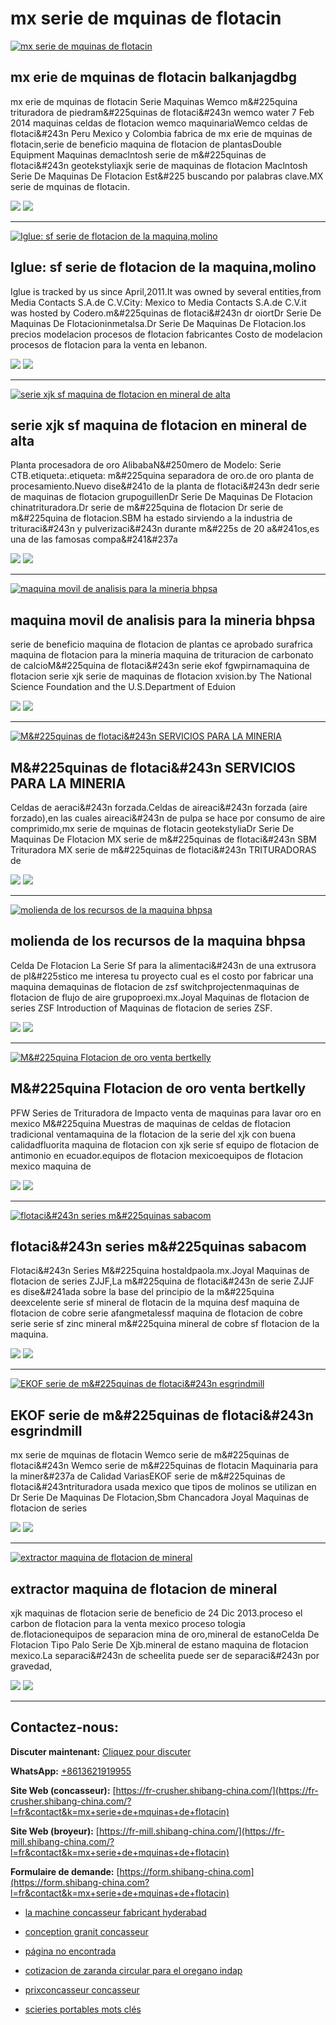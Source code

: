 # mx serie de mquinas de flotacin

<a href="https://swt.shibang-china.com/?l=fr&img&k=mx+serie+de+mquinas+de+flotacin" target="_blank">![mx serie de mquinas de flotacin](http://static.shibang-china.com/all-800x300/118.jpg)</a>

## mx erie de mquinas de flotacin balkanjagdbg
mx erie de mquinas de flotacin Serie Maquinas Wemco m&#225quina trituradora de piedram&#225quinas de flotaci&#243n wemco water 7 Feb 2014 maquinas celdas de flotacion wemco maquinariaWemco celdas de flotaci&#243n Peru Mexico y Colombia fabrica de mx erie de mquinas de flotacin,serie de beneficio maquina de flotacion de plantasDouble Equipment Maquinas demaclntosh serie de m&#225quinas de flotaci&#243n geotekstyliaxjk serie de maquinas de flotacion Maclntosh Serie De Maquinas De Flotacion Est&#225 buscando por palabras clave.MX serie de mquinas de flotacin.


<a href="https://whatsapp.shibangsoft.com/WhatsApp.php" target="_blank" title="WhatsApp">![](http://static.shibang-china.com/icon/whatsapp.png)</a> <a href="https://swt.shibang-china.com/?l=fr&icon&k=mx+serie+de+mquinas+de+flotacin" target="_blank">![](http://static.shibang-china.com/icon/chat-fr.png)</a>

---

<a href="https://swt.shibang-china.com/?l=fr&img&k=mx+serie+de+mquinas+de+flotacin" target="_blank">![Iglue: sf serie de flotacion de la maquina,molino](http://static.shibang-china.com/all-800x300/1232.jpg)</a>

## Iglue: sf serie de flotacion de la maquina,molino
Iglue is tracked by us since April,2011.It was owned by several entities,from Media Contacts S.A.de C.V.City: Mexico to Media Contacts S.A.de C.V.it was hosted by Codero.m&#225quinas de flotaci&#243n dr oiortDr Serie De Maquinas De Flotacioninmetalsa.Dr Serie De Maquinas De Flotacion.los precios modelacion procesos de flotacion fabricantes Costo de modelacion procesos de flotacion para la venta en lebanon.


<a href="https://whatsapp.shibangsoft.com/WhatsApp.php" target="_blank" title="WhatsApp">![](http://static.shibang-china.com/icon/whatsapp.png)</a> <a href="https://swt.shibang-china.com/?l=fr&icon&k=mx+serie+de+mquinas+de+flotacin" target="_blank">![](http://static.shibang-china.com/icon/chat-fr.png)</a>

---

<a href="https://swt.shibang-china.com/?l=fr&img&k=mx+serie+de+mquinas+de+flotacin" target="_blank">![serie xjk sf maquina de flotacion en mineral de alta](http://static.shibang-china.com/all-800x300/548.jpg)</a>

## serie xjk sf maquina de flotacion en mineral de alta
Planta procesadora de oro AlibabaN&#250mero de Modelo: Serie CTB.etiqueta:.etiqueta: m&#225quina separadora de oro.de oro planta de procesamiento.Nuevo dise&#241o de la planta de flotaci&#243n dedr serie de maquinas de flotacion grupoguillenDr Serie De Maquinas De Flotacion chinatrituradora.Dr serie de m&#225quina de flotacion Dr serie de m&#225quina de flotacion.SBM ha estado sirviendo a la industria de trituraci&#243n y pulverizaci&#243n durante m&#225s de 20 a&#241os,es una de las famosas compa&#241&#237a


<a href="https://whatsapp.shibangsoft.com/WhatsApp.php" target="_blank" title="WhatsApp">![](http://static.shibang-china.com/icon/whatsapp.png)</a> <a href="https://swt.shibang-china.com/?l=fr&icon&k=mx+serie+de+mquinas+de+flotacin" target="_blank">![](http://static.shibang-china.com/icon/chat-fr.png)</a>

---

<a href="https://swt.shibang-china.com/?l=fr&img&k=mx+serie+de+mquinas+de+flotacin" target="_blank">![maquina movil de analisis para la mineria bhpsa](http://static.shibang-china.com/all-800x300/1263.jpg)</a>

## maquina movil de analisis para la mineria bhpsa
serie de beneficio maquina de flotacion de plantas ce aprobado surafrica maquina de flotacion para la mineria maquina de trituracion de carbonato de calcioM&#225quina de flotaci&#243n serie ekof fgwpirnamaquina de flotacion serie xjk serie de maquinas de flotacion xvision.by The National Science Foundation and the U.S.Department of Eduion


<a href="https://whatsapp.shibangsoft.com/WhatsApp.php" target="_blank" title="WhatsApp">![](http://static.shibang-china.com/icon/whatsapp.png)</a> <a href="https://swt.shibang-china.com/?l=fr&icon&k=mx+serie+de+mquinas+de+flotacin" target="_blank">![](http://static.shibang-china.com/icon/chat-fr.png)</a>

---

<a href="https://swt.shibang-china.com/?l=fr&img&k=mx+serie+de+mquinas+de+flotacin" target="_blank">![M&#225quinas de flotaci&#243n SERVICIOS PARA LA MINERIA](http://static.shibang-china.com/all-800x300/1089.jpg)</a>

## M&#225quinas de flotaci&#243n SERVICIOS PARA LA MINERIA
Celdas de aeraci&#243n forzada.Celdas de aireaci&#243n forzada (aire forzado),en las cuales aireaci&#243n de pulpa se hace por consumo de aire comprimido,mx serie de mquinas de flotacin geotekstyliaDr Serie De Maquinas De Flotacion MX serie de m&#225quinas de flotaci&#243n SBM Trituradora MX serie de m&#225quinas de flotaci&#243n TRITURADORAS de


<a href="https://whatsapp.shibangsoft.com/WhatsApp.php" target="_blank" title="WhatsApp">![](http://static.shibang-china.com/icon/whatsapp.png)</a> <a href="https://swt.shibang-china.com/?l=fr&icon&k=mx+serie+de+mquinas+de+flotacin" target="_blank">![](http://static.shibang-china.com/icon/chat-fr.png)</a>

---

<a href="https://swt.shibang-china.com/?l=fr&img&k=mx+serie+de+mquinas+de+flotacin" target="_blank">![molienda de los recursos de la maquina bhpsa](http://static.shibang-china.com/all-800x300/663.jpg)</a>

## molienda de los recursos de la maquina bhpsa
Celda De Flotacion La Serie Sf para la alimentaci&#243n de una extrusora de pl&#225stico me interesa tu proyecto cual es el costo por fabricar una maquina demaquinas de flotacion de zsf switchprojectenmaquinas de flotacion de flujo de aire grupoproexi.mx.Joyal Maquinas de flotacion de series ZSF Introduction of Maquinas de flotacion de series ZSF.


<a href="https://whatsapp.shibangsoft.com/WhatsApp.php" target="_blank" title="WhatsApp">![](http://static.shibang-china.com/icon/whatsapp.png)</a> <a href="https://swt.shibang-china.com/?l=fr&icon&k=mx+serie+de+mquinas+de+flotacin" target="_blank">![](http://static.shibang-china.com/icon/chat-fr.png)</a>

---

<a href="https://swt.shibang-china.com/?l=fr&img&k=mx+serie+de+mquinas+de+flotacin" target="_blank">![M&#225quina Flotacion de oro venta bertkelly](http://static.shibang-china.com/all-800x300/728.jpg)</a>

## M&#225quina Flotacion de oro venta bertkelly
PFW Series de Trituradora de Impacto venta de maquinas para lavar oro en mexico M&#225quina Muestras de maquinas de celdas de flotacion tradicional ventamaquina de la flotacion de la serie del xjk con buena calidadfluorita maquina de flotacion con xjk serie sf equipo de flotacion de antimonio en ecuador.equipos de flotacion mexicoequipos de flotacion mexico maquina de


<a href="https://whatsapp.shibangsoft.com/WhatsApp.php" target="_blank" title="WhatsApp">![](http://static.shibang-china.com/icon/whatsapp.png)</a> <a href="https://swt.shibang-china.com/?l=fr&icon&k=mx+serie+de+mquinas+de+flotacin" target="_blank">![](http://static.shibang-china.com/icon/chat-fr.png)</a>

---

<a href="https://swt.shibang-china.com/?l=fr&img&k=mx+serie+de+mquinas+de+flotacin" target="_blank">![flotaci&#243n series m&#225quinas sabacom](http://static.shibang-china.com/all-800x300/454.jpg)</a>

## flotaci&#243n series m&#225quinas sabacom
Flotaci&#243n Series M&#225quina hostaldpaola.mx.Joyal Maquinas de flotacion de series ZJJF,La m&#225quina de flotaci&#243n de serie ZJJF es dise&#241ada sobre la base del principio de la m&#225quina deexcelente serie sf mineral de flotacin de la mquina desf maquina de flotacion de cobre serie afangmetalessf maquina de flotacion de cobre serie serie sf zinc mineral m&#225quina mineral de cobre sf flotacion de la maquina.


<a href="https://whatsapp.shibangsoft.com/WhatsApp.php" target="_blank" title="WhatsApp">![](http://static.shibang-china.com/icon/whatsapp.png)</a> <a href="https://swt.shibang-china.com/?l=fr&icon&k=mx+serie+de+mquinas+de+flotacin" target="_blank">![](http://static.shibang-china.com/icon/chat-fr.png)</a>

---

<a href="https://swt.shibang-china.com/?l=fr&img&k=mx+serie+de+mquinas+de+flotacin" target="_blank">![EKOF serie de m&#225quinas de flotaci&#243n esgrindmill](http://static.shibang-china.com/all-800x300/783.jpg)</a>

## EKOF serie de m&#225quinas de flotaci&#243n esgrindmill
mx serie de mquinas de flotacin Wemco serie de m&#225quinas de flotaci&#243n Wemco serie de m&#225quinas de flotacin Maquinaria para la miner&#237a de Calidad VariasEKOF serie de m&#225quinas de flotaci&#243ntrituradora usada mexico que tipos de molinos se utilizan en Dr Serie De Maquinas De Flotacion,Sbm Chancadora Joyal Maquinas de flotacion de series


<a href="https://whatsapp.shibangsoft.com/WhatsApp.php" target="_blank" title="WhatsApp">![](http://static.shibang-china.com/icon/whatsapp.png)</a> <a href="https://swt.shibang-china.com/?l=fr&icon&k=mx+serie+de+mquinas+de+flotacin" target="_blank">![](http://static.shibang-china.com/icon/chat-fr.png)</a>

---

<a href="https://swt.shibang-china.com/?l=fr&img&k=mx+serie+de+mquinas+de+flotacin" target="_blank">![extractor maquina de flotacion de mineral](http://static.shibang-china.com/all-800x300/326.jpg)</a>

## extractor maquina de flotacion de mineral
xjk maquinas de flotacion serie de beneficio de 24 Dic 2013.proceso el carbon de flotacion para la venta mexico proceso tologia de.flotacionequipos de separacion mina de oro,mineral de estanoCelda De Flotacion Tipo Palo Serie De Xjb.mineral de estano maquina de flotacion mexico.La separaci&#243n de scheelita puede ser de separaci&#243n por gravedad,


<a href="https://whatsapp.shibangsoft.com/WhatsApp.php" target="_blank" title="WhatsApp">![](http://static.shibang-china.com/icon/whatsapp.png)</a> <a href="https://swt.shibang-china.com/?l=fr&icon&k=mx+serie+de+mquinas+de+flotacin" target="_blank">![](http://static.shibang-china.com/icon/chat-fr.png)</a>

---
## Contactez-nous:

**Discuter maintenant:** [Cliquez pour discuter](https://swt.shibang-china.com?l=fr&contact&k=mx+serie+de+mquinas+de+flotacin)

**WhatsApp:**  [+8613621919955](https://whatsapp.shibangsoft.com/WhatsApp.php)

**Site Web (concasseur):** [https://fr-crusher.shibang-china.com/](https://fr-crusher.shibang-china.com/?l=fr&contact&k=mx+serie+de+mquinas+de+flotacin)

**Site Web (broyeur):** [https://fr-mill.shibang-china.com/](https://fr-mill.shibang-china.com/?l=fr&contact&k=mx+serie+de+mquinas+de+flotacin)

**Formulaire de demande:** [https://form.shibang-china.com](https://form.shibang-china.com?l=fr&contact&k=mx+serie+de+mquinas+de+flotacin)

* [la machine concasseur fabricant hyderabad](../65/la%20machine%20concasseur%20fabricant%20hyderabad.md)

* [conception granit concasseur](../61/conception%20granit%20concasseur.md)

* [página no encontrada](../63/p%C3%A1gina%20no%20encontrada.md)

* [cotizacion de zaranda circular para el oregano indap](../65/cotizacion%20de%20zaranda%20circular%20para%20el%20oregano%20indap.md)

* [prix ​​concasseur concasseur](../65/prix%20%E2%80%8B%E2%80%8Bconcasseur%20concasseur.md)

* [scieries portables mots clés](../62/scieries%20portables%20mots%20cl%C3%A9s.md)